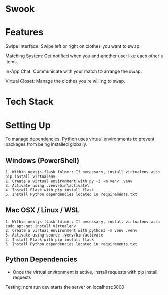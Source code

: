 # Swook

# Features 
Swipe Interface: Swipe left or right on clothes you want to swap.

Matching System: Get notified when you and another user like each other's items.

In-App Chat: Communicate with your match to arrange the swap.

Virtual Closet: Manage the clothes you’re willing to swap.

# Tech Stack

# Setting Up
To manage dependencies, Python uses virtual environments to prevent packages from being installed globally.

## Windows (PowerShell)
    1. Within nextjs-flask folder: If necessary, install virtualenv with pip install virtualenv
    2. Create a virtual environment with py -3 -m venv .venv
    3. Activate using .venv\bin\activate\
    4. Install Flask with pip install flask
    5. Install Python dependencies located in requirements.txt

## Mac OSX / Linux / WSL
    1. Within nextjs-flask folder: If necessary, install virtualenv with sudo apt-get install virtualenv
    2. Create a virtual environment with python3 -m venv .venv
    3. Activate using source .venv/bin/activate
    4. Install Flask with pip install flask
    5. Install Python dependencies located in requirements.txt

## Python Dependencies
- Once the virtual environment is active, install requests with pip install requests

Testing:
npm run dev starts the server on localhost:3000


